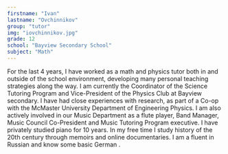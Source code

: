 ```yaml
---
firstname: "Ivan"
lastname: "Ovchinnikov"
group: "tutor"
img: "iovchinnikov.jpg"
grade: 12
school: "Bayview Secondary School"
subject: "Math"
---
```


For the last 4 years, I have worked as a math and physics tutor both in and outside of the school environment, developing many personal teaching strategies along the way. I am currently the Coordinator of the Science Tutoring Program and Vice-President of the Physics Club at Bayview secondary. I have had close experiences with research, as part of a Co-op with the McMaster University Department of Engineering Physics. I am also actively involved in our Music Department as a flute player, Band Manager, Music Council Co-President and Music Tutoring Program executive. I have privately studied piano for 10 years. In my free time I study history of the 20th century through memoirs and online documentaries. I am a fluent in Russian and know some basic German .
